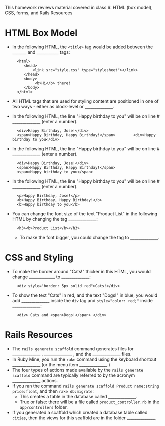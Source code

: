 This homework reviews material covered in class 6: HTML (box model), CSS, forms, and Rails Resources

# HTML Box Model

* In the following HTML, the `<title>` tag would be added between the _______ and ___________ tags:

        <html>
           <head>
               <link src="style.css" type="stylesheet"></link>
           </head>
           <body>
                <b>Hi</b> there!
           </body>
        </html>

* All HTML tags that are used for styling content are positioned in one of two ways - either as block-level or ______________.
* In the following HTML, the line "Happy birthday to you" will be on line #  ______________ (enter a number).

        <div>Happy Birthday, Jose!</div>
        <span>Happy Birthday, Happy Birthday!</span>        <div>Happy birthday to you</div>

* In the following HTML, the line "Happy birthday to you" will be on line #  ______________ (enter a number).

        <div>Happy Birthday, Jose!</div>
        <span>Happy Birthday, Happy Birthday!</span>
        <span>Happy birthday to you</span>

* In the following HTML, the line "Happy birthday to you" will be on line #  ______________ (enter a number).

        <p>Happy Birthday, Jose!</p>
        <b>Happy Birthday, Happy Birthday!</b>
        <b>Happy birthday to you</b>

* You can change the font size of the text "Product List" in the following HTML by changing the tag  ______________:

        <h3><b>Product List</b></h3>

  * To make the font bigger, you could change the tag to  ______________.

# CSS and Styling

* To make the border around "Cats!" thicker in this HTML, you would change  _____________ to  ______________:

        <div style="border: 5px solid red">Cats!</div>

* To show the text "Cats" in red, and the text "Dogs!" in blue, you would add  ______________ inside the `div` tag and `style="color: red;"` inside  ______________:

        <div> Cats and <span>Dogs!</span> </div>

# Rails Resources

* The `rails generate scaffold` command generates files for  ______________ ,  ______________ , and the  ______________ files.
* In Ruby Mine, you run the `rake` command using the keyboard shortcut  ______________ (or the menu item  ______________.)
* The four types of actions made available by the `rails generate scaffold` command are typically referred to by the acronym  ______________ actions.
* If you ran the command `rails generate scaffold Product name:string price:float`, and then `rake db:migrate`:
  * This creates a table in the database called  ______________.
  * True or false: there will be a file called `product_controller.rb` in the `app/controllers` folder.
* If you generated a scaffold which created a database table called `cities`, then the views for this scaffold are in the folder  ______________.
